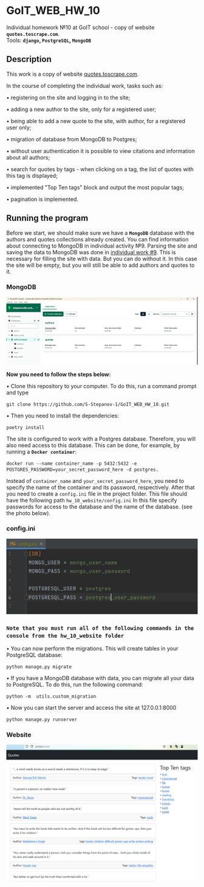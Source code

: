 # GoIT_WEB_HW_10
Individual homework №10 at GoIT school - copy of website **`quotes.toscrape.com`**. <br>Tools: **`django`, `PostgreSQL`, `MongoDB`**

## Description 
This work is a copy of website [quotes.toscrape.com](http://quotes.toscrape.com/).

In the course of completing the individual work, tasks such as: 

• registering on the site and logging in to the site;

• adding a new author to the site, only for a registered user;

• being able to add a new quote to the site, with author, for a registered user only;

• migration of database from MongoDB to Postgres;

• without user authentication it is possible to view citations and information about all authors;

• search for quotes by tags - when clicking on a tag, the list of quotes with this tag is displayed;

• implemented "Top Ten tags" block and output the most popular tags;

• pagination is implemented.


## Running the program

Before we start, we should make sure we have a **`MongoDB`** database with the authors and quotes collections already created. You can find information about connecting to MongoDB in individual activity №9. Parsing the site and saving the data to MongoDB was done in [individual work #9](https://github.com/S-Stepanov-1/GoIT_WEB_HW_9.git). This is necessary for filling the site with data. But you can do without it. In this case the site will be empty, but you will still be able to add authors and quotes to it.
### MongoDB
![Data in database](Pictures/Mongo.jpg)

**Now you need to follow the steps below:**

• Clone this repository to your computer. To do this, run a command prompt and type
```
git clone https://github.com/S-Stepanov-1/GoIT_WEB_HW_10.git
```
• Then you need to install the dependencies:
```
poetry install
```
The site is configured to work with a Postgres database. Therefore, you will also need access to this database. This can be done, for example, by running a **`Docker container`**: 
```
docker run --name container_name -p 5432:5432 -e POSTGRES_PASSWORD=your_secret_password_here -d postgres.
```

Instead of `container_name` and `your_secret_password_here`, you need to specify the name of the container and its password, respectively. 
After that you need to create a `config.ini` file in the project folder. This file should have the following path `hw_10_website/config.ini` In this file specify passwords for access to the database and the name of the database. (see the photo below).

### config.ini
![config_structure](Pictures/config.jpg)


### **`Note that you must run all of the following commands in the console from the hw_10_website folder`**


• You can now perform the migrations. This will create tables in your PostgreSQL database:
```
python manage.py migrate
```

• If you have a MongoDB database with data, you can migrate all your data to PostgreSQL. To do this, run the following command:
```
python -m  utils.custom_migration 
```

• Now you can start the server and access the site at 127.0.0.1:8000
```
python manage.py runserver
```

### Website
![website](Pictures/website.jpg)


